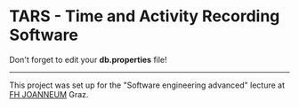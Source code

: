 # TARS - Time and Activity Recording Software

Don't forget to edit your **db.properties** file!

---
This project was set up for the "Software engineering advanced" lecture at [FH JOANNEUM](https://www.fh-joanneum.at/) Graz.
